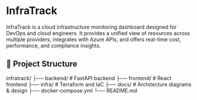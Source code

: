 # InfraTrack

InfraTrack is a cloud infrastructure monitoring dashboard designed for DevOps and cloud engineers.
It provides a unified view of resources across multiple providers, integrates with Azure APIs, and offers real-time cost, performance, and compliance insights.

## 📂 Project Structure

infratrack/
├── backend/     # FastAPI backend
├── frontend/    # React frontend
├── infra/       # Terraform and IaC
├── docs/        # Architecture diagrams & design
├── docker-compose.yml
└── README.md
